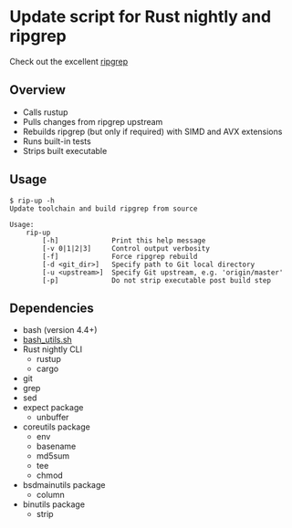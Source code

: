 # Update script for Rust nightly and ripgrep

Check out the excellent [ripgrep](https://github.com/BurntSushi/ripgrep)

## Overview
- Calls rustup
- Pulls changes from ripgrep upstream
- Rebuilds ripgrep (but only if required) with SIMD and AVX extensions
- Runs built-in tests
- Strips built executable

## Usage
```
$ rip-up -h
Update toolchain and build ripgrep from source

Usage:
	rip-up
		[-h]             Print this help message
		[-v 0|1|2|3]     Control output verbosity
		[-f]             Force ripgrep rebuild
		[-d <git_dir>]   Specify path to Git local directory
		[-u <upstream>]  Specify Git upstream, e.g. 'origin/master'
		[-p]             Do not strip executable post build step
```

## Dependencies

- bash (version 4.4+)
- [bash_utils.sh](https://github.com/Slaiyer/bash_utils)
- Rust nightly CLI
    - rustup
    - cargo
- git
- grep
- sed
- expect package
    - unbuffer
- coreutils package
    - env
    - basename
    - md5sum
    - tee
    - chmod
- bsdmainutils package
    - column
- binutils package
    - strip
